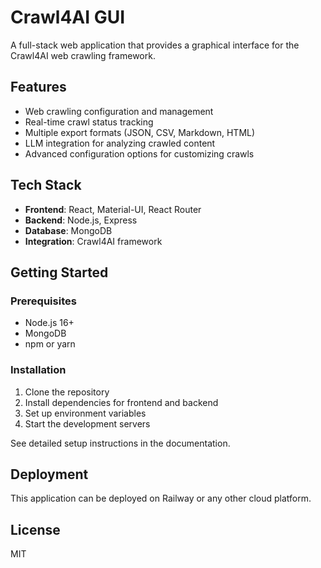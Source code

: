 # Crawl4AI GUI

A full-stack web application that provides a graphical interface for the Crawl4AI web crawling framework.

## Features

- Web crawling configuration and management
- Real-time crawl status tracking
- Multiple export formats (JSON, CSV, Markdown, HTML)
- LLM integration for analyzing crawled content
- Advanced configuration options for customizing crawls

## Tech Stack

- **Frontend**: React, Material-UI, React Router
- **Backend**: Node.js, Express
- **Database**: MongoDB
- **Integration**: Crawl4AI framework

## Getting Started

### Prerequisites

- Node.js 16+
- MongoDB
- npm or yarn

### Installation

1. Clone the repository
2. Install dependencies for frontend and backend
3. Set up environment variables
4. Start the development servers

See detailed setup instructions in the documentation.

## Deployment

This application can be deployed on Railway or any other cloud platform.

## License

MIT
